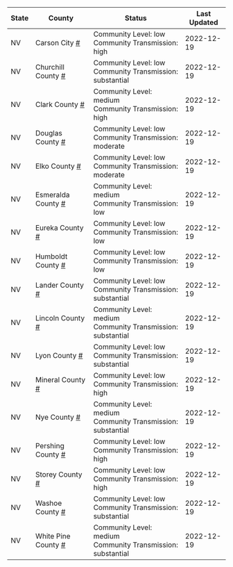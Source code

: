 State | County | Status | Last Updated
--- | --- | --- | --- 
NV | Carson City <a href="#carson_city">#</a> | <a name="carson_city"></a>Community Level: low<br/>Community Transmission: high | 2022-12-19
NV | Churchill County <a href="#churchill_county">#</a> | <a name="churchill_county"></a>Community Level: low<br/>Community Transmission: substantial | 2022-12-19
NV | Clark County <a href="#clark_county">#</a> | <a name="clark_county"></a>Community Level: medium<br/>Community Transmission: high | 2022-12-19
NV | Douglas County <a href="#douglas_county">#</a> | <a name="douglas_county"></a>Community Level: low<br/>Community Transmission: moderate | 2022-12-19
NV | Elko County <a href="#elko_county">#</a> | <a name="elko_county"></a>Community Level: low<br/>Community Transmission: moderate | 2022-12-19
NV | Esmeralda County <a href="#esmeralda_county">#</a> | <a name="esmeralda_county"></a>Community Level: medium<br/>Community Transmission: low | 2022-12-19
NV | Eureka County <a href="#eureka_county">#</a> | <a name="eureka_county"></a>Community Level: low<br/>Community Transmission: low | 2022-12-19
NV | Humboldt County <a href="#humboldt_county">#</a> | <a name="humboldt_county"></a>Community Level: low<br/>Community Transmission: low | 2022-12-19
NV | Lander County <a href="#lander_county">#</a> | <a name="lander_county"></a>Community Level: low<br/>Community Transmission: substantial | 2022-12-19
NV | Lincoln County <a href="#lincoln_county">#</a> | <a name="lincoln_county"></a>Community Level: medium<br/>Community Transmission: substantial | 2022-12-19
NV | Lyon County <a href="#lyon_county">#</a> | <a name="lyon_county"></a>Community Level: low<br/>Community Transmission: substantial | 2022-12-19
NV | Mineral County <a href="#mineral_county">#</a> | <a name="mineral_county"></a>Community Level: low<br/>Community Transmission: high | 2022-12-19
NV | Nye County <a href="#nye_county">#</a> | <a name="nye_county"></a>Community Level: medium<br/>Community Transmission: substantial | 2022-12-19
NV | Pershing County <a href="#pershing_county">#</a> | <a name="pershing_county"></a>Community Level: low<br/>Community Transmission: high | 2022-12-19
NV | Storey County <a href="#storey_county">#</a> | <a name="storey_county"></a>Community Level: low<br/>Community Transmission: high | 2022-12-19
NV | Washoe County <a href="#washoe_county">#</a> | <a name="washoe_county"></a>Community Level: low<br/>Community Transmission: substantial | 2022-12-19
NV | White Pine County <a href="#white_pine_county">#</a> | <a name="white_pine_county"></a>Community Level: medium<br/>Community Transmission: substantial | 2022-12-19
